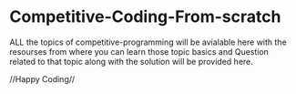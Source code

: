 # Competitive-Coding-From-scratch
ALL the topics of competitive-programming will be avialable here with the resourses from where you can learn those topic basics and Question related to that topic along with the solution will be provided here.

//Happy Coding//
